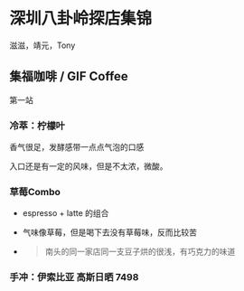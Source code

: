 # 深圳八卦岭探店集锦

滋滋，靖元，Tony



## 集福咖啡 / GIF Coffee

第一站

### 冷萃：柠檬叶



香气很足，发酵感带一点点气泡的口感

入口还是有一定的风味，但是不太浓，微酸。



### 草莓Combo 

- espresso + latte 的组合

- 气味像草莓，但是喝下去没有草莓味，反而比较苦

- > 南头的同一家店同一支豆子烘的很浅，有巧克力的味道



### 手冲：伊索比亚 高斯日晒 7498




